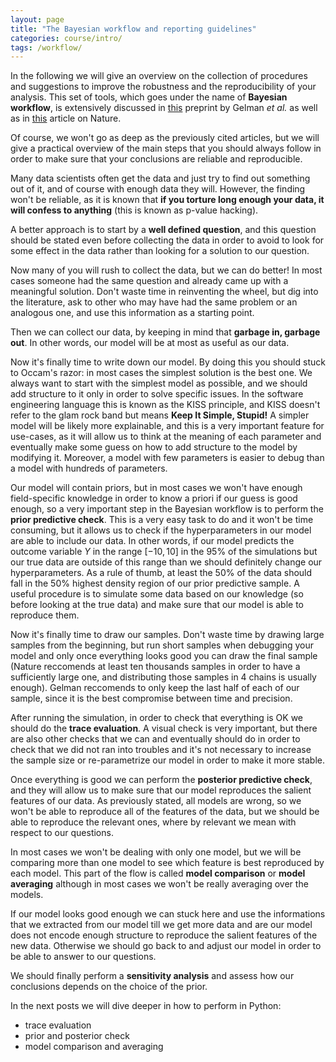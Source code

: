 ```yaml
---
layout: page
title: "The Bayesian workflow and reporting guidelines"
categories: course/intro/
tags: /workflow/
---
```


In the following we will give an overview on the collection of procedures
and suggestions to improve the robustness and the reproducibility of your analysis.
This set of tools, which goes under the name of **Bayesian workflow**,
is extensively discussed in [this](https://arxiv.org/pdf/2011.01808.pdf)
preprint by Gelman _et al._ as well as in [this](https://www.nature.com/articles/s41562-021-01177-7) article on Nature.

Of course, we won't go as deep as the previously cited articles, but we will
give a practical overview of the main steps that you should always follow
in order to make sure that your conclusions are reliable and reproducible.

Many data scientists often get the data and just try to find out something out of it, and of course with enough data they will. However, the finding won't be reliable, as it is known that **if you torture long enough your data, it will confess to anything** (this is known as p-value hacking).

A better approach is to start by a **well defined question**, and this question should be stated even before collecting the data in order to avoid to look for some effect in the data rather than looking for a solution to our question.

Now many of you will rush to collect the data, but we can do better! In most cases someone had the same question and already came up with a meaningful solution. Don't waste time in reinventing the wheel, but dig into the literature, ask to other who may have had the same problem or an analogous one, and use this information as a starting point.

Then we can collect our data, by keeping in mind that **garbage in, garbage out**. In other words, our model will be at most as useful as our data.

Now it's finally time to write down our model. By doing this you should stuck to Occam's razor: in most cases the simplest solution is the best one.
We always want to start with the simplest model as possible, and we should add structure to it only in order to solve specific issues. In the software engineering language this is known as the KISS principle, and KISS doesn't refer to the glam rock band but means **Keep It Simple, Stupid!**
A simpler model will be likely more explainable, and this is a very important feature for use-cases, as it will allow us to think at the meaning of each parameter and eventually make some guess on how to add structure to the model by modifying it. Moreover, a model with few parameters is easier to debug than a model with hundreds of parameters.

Our model will contain priors, but in most cases we won't have enough field-specific knowledge in order to know a priori if our guess is good enough, so a very important step in the Bayesian workflow is to perform the **prior predictive check**. This is a very easy task to do and it won't be time consuming, but it allows us to check if the hyperparameters in our model are able to include our data.
In other words, if our model predicts the outcome variable $Y$ in the range $[-10, 10]$ in the 95% of the simulations but our true data are outside of this range than we should definitely change our hyperparameters.
As a rule of thumb, at least the 50% of the data should fall in the 50% highest density region of our prior predictive sample.
A useful procedure is to simulate some data based on our knowledge
(so before looking at the true data) and make sure
that our model is able to reproduce them.

Now it's finally time to draw our samples. Don't waste time by drawing large samples from the beginning, but run short samples when debugging your model and only once everything looks good you can draw the final sample (Nature reccomends at least ten thousands samples in order to have a sufficiently large one, and distributing those samples in 4 chains is usually enough). Gelman reccomends to only keep the last half of each of our sample, since it is the best compromise between time and precision.

After running the simulation, in order to check that everything is OK we should do the **trace evaluation**. A visual check is very important, but there are also other checks that we can and eventually should do in order to check that we did not ran into troubles and it's not necessary to increase the sample size or re-parametrize our model in order to make it more stable.

Once everything is good we can perform the **posterior predictive check**, and they will allow us to make sure that our model reproduces the salient features of our data. As previously stated, all models are wrong, so we won't be able to reproduce all of the features of the data, but we should be able to reproduce the relevant ones, where by relevant we mean with respect to our questions.

In most cases we won't be dealing with only one model, but we will be comparing more than one model to see which feature is best reproduced by each model.
This part of the flow is called **model comparison** or **model averaging** although in most cases we won't be really averaging over the models.

If our model looks good enough we can stuck here and use the informations that we extracted from our model till we get more data and are our model does not encode enough structure to reproduce the salient features of the new data. Otherwise we should go back to and adjust our model in order to be able to answer to our questions.

We should finally perform a **sensitivity analysis** and assess how our conclusions depends on the choice of the prior.

In the next posts we will dive deeper in how to perform in Python:
- trace evaluation
- prior and posterior check
- model comparison and averaging
